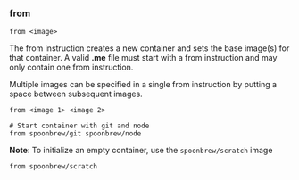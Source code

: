 ### from

```
from <image>
```

The from instruction creates a new container and sets the base image(s) for that container. A valid **.me** file must start with a from instruction and may only contain one from instruction. 

Multiple images can be specified in a single from instruction by putting a space between subsequent images. 

```
from <image 1> <image 2>

# Start container with git and node
from spoonbrew/git spoonbrew/node
```

**Note**: To initialize an empty container, use the `spoonbrew/scratch` image

```
from spoonbrew/scratch
```